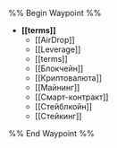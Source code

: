 %% Begin Waypoint %%
- **[[terms]]**
	- [[AirDrop]]
	- [[Leverage]]
	- [[terms]]
	- [[Блокчейн]]
	- [[Криптовалюта]]
	- [[Майнинг]]
	- [[Смарт-контракт]]
	- [[Стейблкойн]]
	- [[Стейкинг]]

%% End Waypoint %%